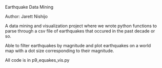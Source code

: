 Earthquake Data Mining

Author: Jarett Nishijo

A data mining and visualization project where we wrote python functions 
to parse through a csv file of earthquakes that occured
in the past decade or so. 

Able to filter earthquakes by magnitude and plot earthquakes
on a world map with a dot size corresponding to their magnitude.

All code is in p9_equakes_vis.py
